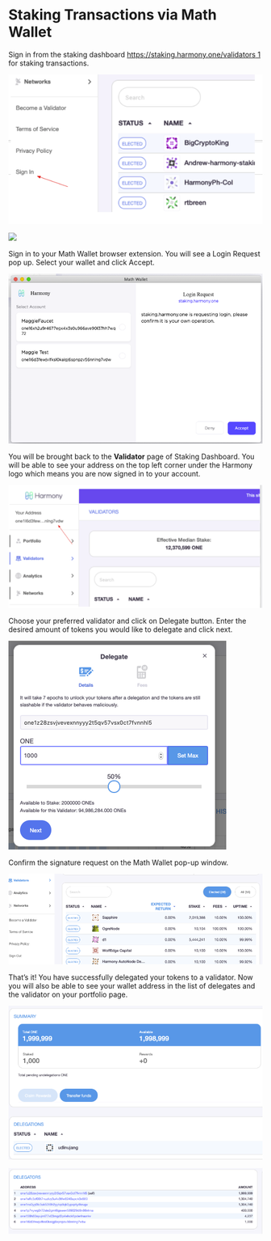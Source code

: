 # Staking Transactions via Math Wallet

Sign in from the staking dashboard [https://staking.harmony.one/validators 1](https://staking.harmony.one/validators) for staking transactions. 

![](../../.gitbook/assets/image%20%28176%29.png)

![](https://aws1.discourse-cdn.com/standard11/uploads/harmony1/original/1X/1741e6cfd8e92141bee6c67fdab05954281bc98c.png)

Sign in to your Math Wallet browser extension. You will see a Login Request pop up. Select your wallet and click Accept.

![](../../.gitbook/assets/image%20%28125%29.png)

You will be brought back to the **Validator** page of Staking Dashboard. You will be able to see your address on the top left corner under the Harmony logo which means you are now signed in to your account.

![](../../.gitbook/assets/image%20%2853%29.png)

Choose your preferred validator and click on Delegate button. Enter the desired amount of tokens you would like to delegate and click next.  

![](../../.gitbook/assets/image%20%2833%29.png)

Confirm the signature request on the Math Wallet pop-up window.

![](../../.gitbook/assets/image%20%2862%29.png)

That’s it! You have successfully delegated your tokens to a validator. Now you will also be able to see your wallet address in the list of delegates and the validator on your portfolio page.

![](../../.gitbook/assets/image%20%28132%29.png)

![](../../.gitbook/assets/image%20%2813%29.png)

